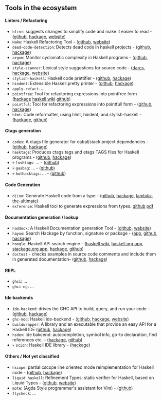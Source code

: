 ## Tools in the ecosystem

#### Linters / Refactoring

* `hlint`: suggests changes to simplify code and make it easier to read -
  ([github](https://github.com/ndmitchell/hlint),
  [hackage](https://hackage.haskell.org/package/hlint),
  [website](http://community.haskell.org/~ndm/hlint/))
* `HaRe`: Haskell Refactoring Tool -
  ([github](https://github.com/alanz/HaRe),
  [website](http://www.cs.kent.ac.uk/projects/refactor-fp/))
* `dead-code-detection`: Detects dead code in haskell projects -
  ([github](https://github.com/soenkehahn/dead-code-detection),
  [hackage](http://hackage.haskell.org/package/dead-code-detection))
* `argon`: Monitor cyclomatic complexity in Haskell programs -
  ([github](https://github.com/rubik/argon),
  [hackage](http://hackage.haskell.org/package/argon))
* `style-scanner`: Lexical style suggestions for source code -
  ([darcs](http://code.haskell.org/style-scanner/),
  [hackage](http://hackage.haskell.org/package/scan),
  [website](http://projects.haskell.org/style-scanner/))
* `stylish-haskell`: Haskell code prettifier -
  ([github](https://github.com/jaspervdj/stylish-haskell),
  [hackage](http://hackage.haskell.org/package/stylish-haskell))
* `hindent`: Extensible Haskell pretty printer -
  ([github](https://github.com/chrisdone/hindent),
  [hackage](https://hackage.haskell.org/package/hindent))
* `apply-refact`: ...
* `pointfree`: Tool for refactoring expressions into pointfree form -
  ([hackage](http://hackage.haskell.org/package/pointfree)
  [haskell wiki](https://wiki.haskell.org/Pointfree)
  [github](https://github.com/bmillwood/pointfree))
* `pointful`: Tool for refactoring expressions into pointfull form -
  ([github](https://github.com/23Skidoo/pointful),
  [hackage](http://hackage.haskell.org/package/pointful))
* `hfmt`: Code reformatter, using hlint, hindent, and stylish-haskell -
  ([hackage](http://hackage.haskell.org/package/hfmt),
  [github](https://github.com/danstiner/hfmt))

#### Ctags generation

* `codex`: A ctags file generator for cabal/stack project dependencies -
  ([github](https://github.com/aloiscochard/codex),
  [hackage](https://hackage.haskell.org/package/codex))
* `hasktags`: Produces ctags tags and etags TAGS files for Haskell programs -
  ([github](https://github.com/MarcWeber/hasktags),
  [hackage](https://hackage.haskell.org/package/hasktags))
* :skull: `lushtags`: ... -
  ([github](https://github.com/bitc/lushtags))
* :skull: `gasbag`: ... -
  ([github](http://kingfisher.nfshost.com/sw/gasbag))
* :skull: `hothasktags`: ... -
  ([github](http://hackage.haskell.org/package/hothasktags))

#### Code Generation

* `djinn`: Generate Haskell code from a type -
  ([github](https://github.com/augustss/djinn),
  [hackage](https://hackage.haskell.org/package/djinn),
  [lambda-the-ultimate](http://lambda-the-ultimate.org/node/1178))
* `exference`: Haskell tool to generate expressions from types.
  [github](https://github.com/lspitzner/exference/)
  [pdf](https://github.com/lspitzner/exference-paper/raw/master/exference.pdf)

#### Documentation generation / lookup

* `haddock`: A Haskell Documentation generation Tool -
  ([github](https://github.com/haskell/haddock),
  [website](https://www.haskell.org/haddock/))
* `hayoo`: Search Hackage by function, signature or package -
  ([app](http://hayoo.fh-wedel.de/),
  [github](https://github.com/hunt-framework/hayoo),
  [hackage](http://hackage.haskell.org/package/Hayoo))
* `hoogle`: Haskell API search engine -
  ([haskell wiki](https://wiki.haskell.org/Hoogle),
  [haskell.org app](https://www.haskell.org/hoogle/),
  [stackage.org app](http://www.stackage.org/),
  [hackage](http://hackage.haskell.org/package/hoogle),
  [github](https://github.com/ndmitchell/hoogle))
* `doctest` - checks examples in source code comments and include them in generated documentation-
  ([github](https://github.com/sol/doctest),
  [hackage](https://hackage.haskell.org/package/doctest))

#### REPL

* `ghci`: ...
* `ghci-ng`: ...

#### Ide backends

* `ide-backend`: drives the GHC API to build, query, and run your code -
  ([github](https://github.com/fpco/ide-backend),
  [hackage](http://hackage.haskell.org/package/ide-backend))
* `ghc-mod`: Haskell ide-backend -
  ([github](https://github.com/kazu-yamamoto/ghc-mod),
  [hackage](https://hackage.haskell.org/package/ghc-mod),
  [website](http://www.mew.org/~kazu/proj/ghc-mod/))
* `buildwrapper`: A library and an executable that provide an easy API for a Haskell IDE
  ([github](https://github.com/JPMoresmau/BuildWrapper),
  [hackage](https://hackage.haskell.org/package/buildwrapper))
* `hsdev`: ide bakcend: autocompletion, symbol info, go-to declaration, find references etc. -
  ([hackage](http://hackage.haskell.org/package/hsdev),
  [github](https://github.com/mvoidex/hsdev))
* :skull: `scion`: Haskell IDE library -
  ([hackage](https://hackage.haskell.org/package/scion))

#### Others / Not yet classified

* `hscope`: partial cscope line oriented mode reimplementation for Haskell code -
  ([github](https://github.com/bosu/hscope),
  [hackage](https://hackage.haskell.org/package/hscope))
* `liquid haskell`: Refinement Types: static verifier for Haskell, based on Liquid Types -
  ([github](https://github.com/ucsd-progsys/liquidhaskell),
  [website](http://goto.ucsd.edu/~rjhala/liquid/haskell/blog/about/))
* `mote`: (Agda Style programmer's assistant for Vim) -
  ([github](https://github.com/imeckler/mote))
* `flycheck`: ...
